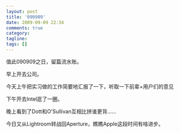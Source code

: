 ```yaml
---
layout: post
title: '090909'
date: 2009-09-09 22:34
comments: true
category:
tagline:
tags: []
---
```


值此090909之日，留篇流水账。

早上开去公司。

今天上午把实习做的工作简要地汇报了一下，听取一下前辈+用户们的意见

下午开去Intel逛了一圈。

晚上看到了Dott和O'Sullivan互相比拼谁更背……

今日又从Lightroom转战回Aperture，瞧瞧Apple这段时间有啥进步。
